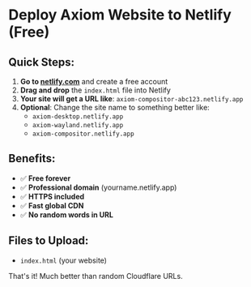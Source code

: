 # Deploy Axiom Website to Netlify (Free)

## Quick Steps:

1. **Go to [netlify.com](https://netlify.com)** and create a free account
2. **Drag and drop** the `index.html` file into Netlify
3. **Your site will get a URL like**: `axiom-compositor-abc123.netlify.app`
4. **Optional**: Change the site name to something better like:
   - `axiom-desktop.netlify.app`
   - `axiom-wayland.netlify.app` 
   - `axiom-compositor.netlify.app`

## Benefits:
- ✅ **Free forever**
- ✅ **Professional domain** (yourname.netlify.app)
- ✅ **HTTPS included**
- ✅ **Fast global CDN**
- ✅ **No random words in URL**

## Files to Upload:
- `index.html` (your website)

That's it! Much better than random Cloudflare URLs.
